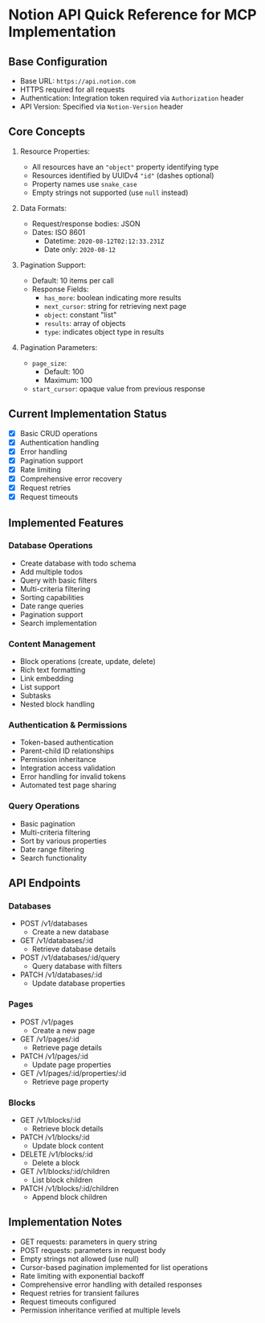 # Notion API Quick Reference for MCP Implementation

## Base Configuration
- Base URL: `https://api.notion.com`
- HTTPS required for all requests
- Authentication: Integration token required via `Authorization` header
- API Version: Specified via `Notion-Version` header

## Core Concepts
1. Resource Properties:
   - All resources have an `"object"` property identifying type
   - Resources identified by UUIDv4 `"id"` (dashes optional)
   - Property names use `snake_case`
   - Empty strings not supported (use `null` instead)

2. Data Formats:
   - Request/response bodies: JSON
   - Dates: ISO 8601
     - Datetime: `2020-08-12T02:12:33.231Z`
     - Date only: `2020-08-12`

3. Pagination Support:
   - Default: 10 items per call
   - Response Fields:
     - `has_more`: boolean indicating more results
     - `next_cursor`: string for retrieving next page
     - `object`: constant "list"
     - `results`: array of objects
     - `type`: indicates object type in results

4. Pagination Parameters:
   - `page_size`: 
     - Default: 100
     - Maximum: 100
   - `start_cursor`: opaque value from previous response

## Current Implementation Status
- [x] Basic CRUD operations
- [x] Authentication handling
- [x] Error handling
- [x] Pagination support
- [x] Rate limiting
- [x] Comprehensive error recovery
- [x] Request retries
- [x] Request timeouts

## Implemented Features

### Database Operations
- Create database with todo schema
- Add multiple todos
- Query with basic filters
- Multi-criteria filtering
- Sorting capabilities
- Date range queries
- Pagination support
- Search implementation

### Content Management
- Block operations (create, update, delete)
- Rich text formatting
- Link embedding
- List support
- Subtasks
- Nested block handling

### Authentication & Permissions
- Token-based authentication
- Parent-child ID relationships
- Permission inheritance
- Integration access validation
- Error handling for invalid tokens
- Automated test page sharing

### Query Operations
- Basic pagination
- Multi-criteria filtering
- Sort by various properties
- Date range filtering
- Search functionality

## API Endpoints

### Databases
- POST /v1/databases
  - Create a new database
- GET /v1/databases/:id
  - Retrieve database details
- POST /v1/databases/:id/query
  - Query database with filters
- PATCH /v1/databases/:id
  - Update database properties

### Pages
- POST /v1/pages
  - Create a new page
- GET /v1/pages/:id
  - Retrieve page details
- PATCH /v1/pages/:id
  - Update page properties
- GET /v1/pages/:id/properties/:id
  - Retrieve page property

### Blocks
- GET /v1/blocks/:id
  - Retrieve block details
- PATCH /v1/blocks/:id
  - Update block content
- DELETE /v1/blocks/:id
  - Delete a block
- GET /v1/blocks/:id/children
  - List block children
- PATCH /v1/blocks/:id/children
  - Append block children

## Implementation Notes
- GET requests: parameters in query string
- POST requests: parameters in request body
- Empty strings not allowed (use null)
- Cursor-based pagination implemented for list operations
- Rate limiting with exponential backoff
- Comprehensive error handling with detailed responses
- Request retries for transient failures
- Request timeouts configured
- Permission inheritance verified at multiple levels
